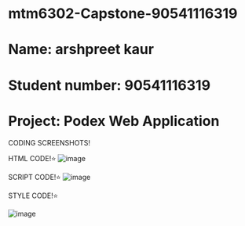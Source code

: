 # mtm6302-Capstone-90541116319
# Name: arshpreet kaur
# Student number: 90541116319
# Project: Podex Web Application

CODING SCREENSHOTS!

HTML CODE!⭐
![image](https://github.com/arsshpreetkaur/mtm6302-Capstone-Arshpreet-kaur/assets/133889383/f98a5ba2-db08-4f7d-be2a-b23a5b823806)

SCRIPT CODE!⭐
![image](https://github.com/arsshpreetkaur/mtm6302-Capstone-Arshpreet-kaur/assets/133889383/93f10c33-d7ac-4c35-96fb-6b725789c240)

STYLE CODE!⭐

![image](https://github.com/arsshpreetkaur/mtm6302-Capstone-Arshpreet-kaur/assets/133889383/0a152076-dd6a-43ce-8de9-a7de90f21fdd)







